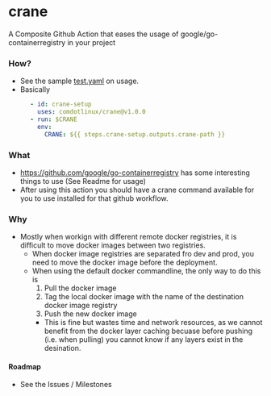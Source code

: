 # crane
A Composite Github Action that eases the usage of google/go-containerregistry in your project

### How?
- See the sample [test.yaml](.github/workflows/test.yaml) on usage.
- Basically 
```yaml
      - id: crane-setup
        uses: comdotlinux/crane@v1.0.0
      - run: $CRANE
        env:
          CRANE: ${{ steps.crane-setup.outputs.crane-path }}
```

### What
- https://github.com/google/go-containerregistry has some interesting things to use (See Readme for usage)
- After using this action you should have a crane command available for you to use installed for that github workflow.
    

### Why
- Mostly when workign with different remote docker registries, it is difficult to move docker images between two registries.
    - When docker image registries are separated fro dev and prod, you need to move the docker image before the deployment.
    - When using the default docker commandline, the only way to do this is
        1. Pull the docker image
        1. Tag the local docker image with the name of the destination docker image registry
        1. Push the new docker image
        - This is fine but wastes time and network resources, as we cannot benefit from the docker layer caching becuase before pushing (i.e. when pulling) you cannot know if any layers exist in the desination.

#### Roadmap
* See the Issues / Milestones